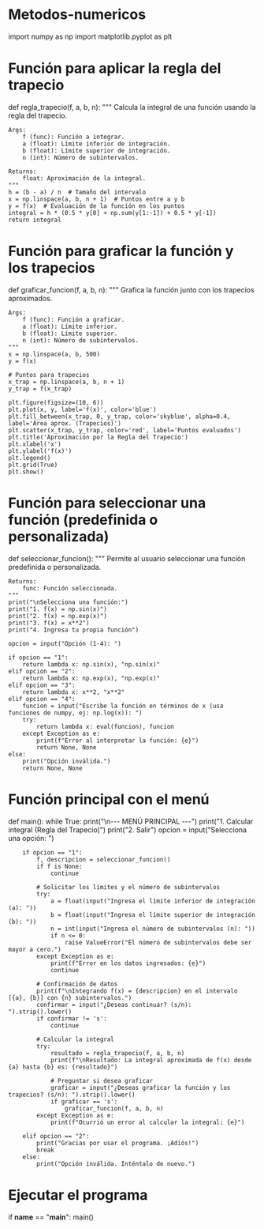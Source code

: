 # Metodos-numericos
import numpy as np
import matplotlib.pyplot as plt

# Función para aplicar la regla del trapecio
def regla_trapecio(f, a, b, n):
    """
    Calcula la integral de una función usando la regla del trapecio.
    
    Args:
        f (func): Función a integrar.
        a (float): Límite inferior de integración.
        b (float): Límite superior de integración.
        n (int): Número de subintervalos.
    
    Returns:
        float: Aproximación de la integral.
    """
    h = (b - a) / n  # Tamaño del intervalo
    x = np.linspace(a, b, n + 1)  # Puntos entre a y b
    y = f(x)  # Evaluación de la función en los puntos
    integral = h * (0.5 * y[0] + np.sum(y[1:-1]) + 0.5 * y[-1])
    return integral

# Función para graficar la función y los trapecios
def graficar_funcion(f, a, b, n):
    """
    Grafica la función junto con los trapecios aproximados.

    Args:
        f (func): Función a graficar.
        a (float): Límite inferior.
        b (float): Límite superior.
        n (int): Número de subintervalos.
    """
    x = np.linspace(a, b, 500)
    y = f(x)
    
    # Puntos para trapecios
    x_trap = np.linspace(a, b, n + 1)
    y_trap = f(x_trap)
    
    plt.figure(figsize=(10, 6))
    plt.plot(x, y, label='f(x)', color='blue')
    plt.fill_between(x_trap, 0, y_trap, color='skyblue', alpha=0.4, label='Área aprox. (Trapecios)')
    plt.scatter(x_trap, y_trap, color='red', label='Puntos evaluados')
    plt.title('Aproximación por la Regla del Trapecio')
    plt.xlabel('x')
    plt.ylabel('f(x)')
    plt.legend()
    plt.grid(True)
    plt.show()

# Función para seleccionar una función (predefinida o personalizada)
def seleccionar_funcion():
    """
    Permite al usuario seleccionar una función predefinida o personalizada.

    Returns:
        func: Función seleccionada.
    """
    print("\nSelecciona una función:")
    print("1. f(x) = np.sin(x)")
    print("2. f(x) = np.exp(x)")
    print("3. f(x) = x**2")
    print("4. Ingresa tu propia función")
    
    opcion = input("Opción (1-4): ")
    
    if opcion == "1":
        return lambda x: np.sin(x), "np.sin(x)"
    elif opcion == "2":
        return lambda x: np.exp(x), "np.exp(x)"
    elif opcion == "3":
        return lambda x: x**2, "x**2"
    elif opcion == "4":
        funcion = input("Escribe la función en términos de x (usa funciones de numpy, ej: np.log(x)): ")
        try:
            return lambda x: eval(funcion), funcion
        except Exception as e:
            print(f"Error al interpretar la función: {e}")
            return None, None
    else:
        print("Opción inválida.")
        return None, None

# Función principal con el menú
def main():
    while True:
        print("\n--- MENÚ PRINCIPAL ---")
        print("1. Calcular integral (Regla del Trapecio)")
        print("2. Salir")
        opcion = input("Selecciona una opción: ")
        
        if opcion == "1":
            f, descripcion = seleccionar_funcion()
            if f is None:
                continue
            
            # Solicitar los límites y el número de subintervalos
            try:
                a = float(input("Ingresa el límite inferior de integración (a): "))
                b = float(input("Ingresa el límite superior de integración (b): "))
                n = int(input("Ingresa el número de subintervalos (n): "))
                if n <= 0:
                    raise ValueError("El número de subintervalos debe ser mayor a cero.")
            except Exception as e:
                print(f"Error en los datos ingresados: {e}")
                continue
            
            # Confirmación de datos
            print(f"\nIntegrando f(x) = {descripcion} en el intervalo [{a}, {b}] con {n} subintervalos.")
            confirmar = input("¿Deseas continuar? (s/n): ").strip().lower()
            if confirmar != 's':
                continue
            
            # Calcular la integral
            try:
                resultado = regla_trapecio(f, a, b, n)
                print(f"\nResultado: La integral aproximada de f(x) desde {a} hasta {b} es: {resultado}")
                
                # Preguntar si desea graficar
                graficar = input("¿Deseas graficar la función y los trapecios? (s/n): ").strip().lower()
                if graficar == 's':
                    graficar_funcion(f, a, b, n)
            except Exception as e:
                print(f"Ocurrió un error al calcular la integral: {e}")
        
        elif opcion == "2":
            print("Gracias por usar el programa. ¡Adiós!")
            break
        else:
            print("Opción inválida. Inténtalo de nuevo.")

# Ejecutar el programa
if __name__ == "__main__":
    main()
